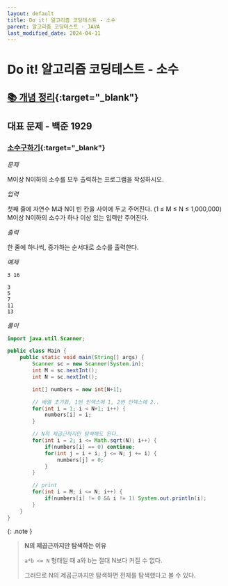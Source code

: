 ```yaml
---
layout: default
title: Do it! 알고리즘 코딩테스트 - 소수
parent: 알고리즘 코딩테스트 - JAVA
last_modified_date: 2024-04-11
---
```


# Do it! 알고리즘 코딩테스트 - 소수

## [📚 개념 정리](/algorithm/note/2024-04-11-prime_number){:target="_blank"}

## 대표 문제 - 백준 1929

### [소수구하기](https://www.acmicpc.net/problem/1929){:target="_blank"}

*문제*

M이상 N이하의 소수를 모두 출력하는 프로그램을 작성하시오.

*입력*

첫째 줄에 자연수 M과 N이 빈 칸을 사이에 두고 주어진다. (1 ≤ M ≤ N ≤ 1,000,000) M이상 N이하의 소수가 하나 이상 있는 입력만 주어진다.

*출력*

한 줄에 하나씩, 증가하는 순서대로 소수를 출력한다.

*예제*

```
3 16
```

```
3
5
7
11
13
```

*풀이*

```java
import java.util.Scanner;

public class Main {
    public static void main(String[] args) {
        Scanner sc = new Scanner(System.in);
        int M = sc.nextInt();
        int N = sc.nextInt();

        int[] numbers = new int[N+1];

        // 배열 초기화, 1번 인덱스에 1, 2번 인덱스에 2..
        for(int i = 1; i < N+1; i++) {
            numbers[i] = i;
        }

        // N의 제곱근까지만 탐색해도 된다.
        for(int i = 2; i <= Math.sqrt(N); i++) {
            if(numbers[i] == 0) continue;
            for(int j = i + i; j <= N; j += i) {
                numbers[j] = 0;
            }
        }

        // print
        for(int i = M; i <= N; i++) {
            if(numbers[i] != 0 && i != 1) System.out.println(i);
        }
    }
}
```

{: .note }
> **N의 제곱근까지만 탐색하는 이유**
>
> `a*b <= N` 형태일 때 a와 b는 절대 N보다 커질 수 없다.
>
> 그러므로 N의 제곱근까지만 탐색하면 전체를 탐색했다고 볼 수 있다.